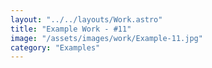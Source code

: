 ```yaml
---
layout: "../../layouts/Work.astro"
title: "Example Work - #11"
image: "/assets/images/work/Example-11.jpg"
category: "Examples"
---
```

